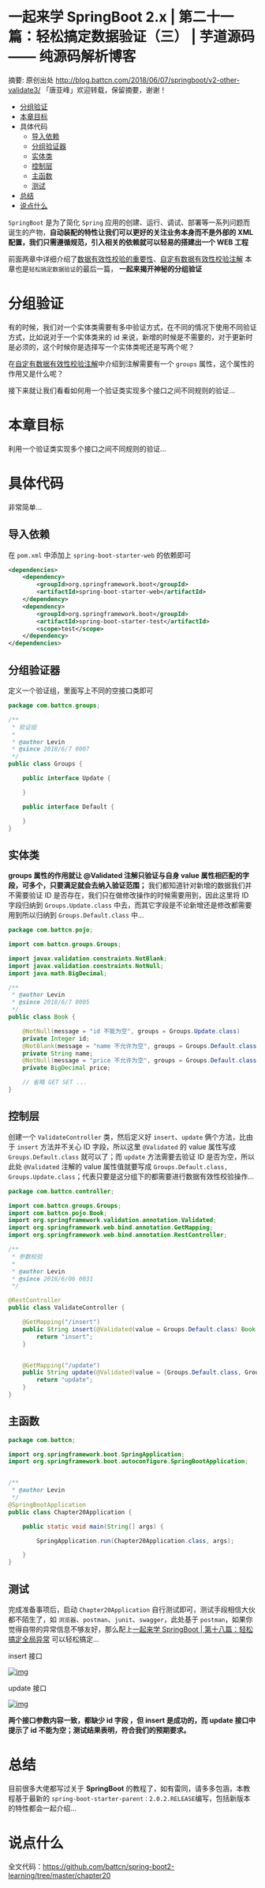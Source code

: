 # 一起来学 SpringBoot 2.x | 第二十一篇：轻松搞定数据验证（三） | 芋道源码 —— 纯源码解析博客

摘要: 原创出处 http://blog.battcn.com/2018/06/07/springboot/v2-other-validate3/ 「唐亚峰」欢迎转载，保留摘要，谢谢！

- [分组验证](http://www.iocoder.cn/Spring-Boot/battcn/v2-other-validate3//)
- [本章目标](http://www.iocoder.cn/Spring-Boot/battcn/v2-other-validate3//)
- 具体代码
  - [导入依赖](http://www.iocoder.cn/Spring-Boot/battcn/v2-other-validate3//)
  - [分组验证器](http://www.iocoder.cn/Spring-Boot/battcn/v2-other-validate3//)
  - [实体类](http://www.iocoder.cn/Spring-Boot/battcn/v2-other-validate3//)
  - [控制层](http://www.iocoder.cn/Spring-Boot/battcn/v2-other-validate3//)
  - [主函数](http://www.iocoder.cn/Spring-Boot/battcn/v2-other-validate3//)
  - [测试](http://www.iocoder.cn/Spring-Boot/battcn/v2-other-validate3//)
- [总结](http://www.iocoder.cn/Spring-Boot/battcn/v2-other-validate3//)
- [说点什么](http://www.iocoder.cn/Spring-Boot/battcn/v2-other-validate3//)



`SpringBoot` 是为了简化 `Spring` 应用的创建、运行、调试、部署等一系列问题而诞生的产物，**自动装配的特性让我们可以更好的关注业务本身而不是外部的 XML 配置，我们只需遵循规范，引入相关的依赖就可以轻易的搭建出一个 WEB 工程**

前面两章中详细介绍了[数据有效性校验的重要性](http://www.iocoder.cn/Spring-Boot/battcn/v2-other-validate1/)、[自定有数据有效性校验注解](http://www.iocoder.cn/Spring-Boot/battcn/v2-other-validate2/) 本章也是`轻松搞定数据验证`的最后一篇， **一起来揭开神秘的分组验证**

# 分组验证

有的时候，我们对一个实体类需要有多中验证方式，在不同的情况下使用不同验证方式，比如说对于一个实体类来的 id 来说，新增的时候是不需要的，对于更新时是必须的，这个时候你是选择写一个实体类呢还是写两个呢？

在[自定有数据有效性校验注解](http://www.iocoder.cn/Spring-Boot/battcn/v2-other-validate2/)中介绍到注解需要有一个 `groups` 属性，这个属性的作用又是什么呢？

接下来就让我们看看如何用一个验证类实现多个接口之间不同规则的验证…

# 本章目标

利用一个验证类实现多个接口之间不同规则的验证…

# 具体代码

非常简单…

## 导入依赖

在 `pom.xml` 中添加上 `spring-boot-starter-web` 的依赖即可



```xml
<dependencies>
    <dependency>
        <groupId>org.springframework.boot</groupId>
        <artifactId>spring-boot-starter-web</artifactId>
    </dependency>
    <dependency>
        <groupId>org.springframework.boot</groupId>
        <artifactId>spring-boot-starter-test</artifactId>
        <scope>test</scope>
    </dependency>
</dependencies>
```



## 分组验证器

定义一个验证组，里面写上不同的空接口类即可



```java
package com.battcn.groups;

/**
 * 验证组
 *
 * @author Levin
 * @since 2018/6/7 0007
 */
public class Groups {

    public interface Update {

    }

    public interface Default {

    }
}
```



## 实体类

**groups 属性的作用就让 @Validated 注解只验证与自身 value 属性相匹配的字段，可多个，只要满足就会去纳入验证范围；** 我们都知道针对新增的数据我们并不需要验证 ID 是否存在，我们只在做修改操作的时候需要用到，因此这里将 ID 字段归纳到 `Groups.Update.class` 中去，而其它字段是不论新增还是修改都需要用到所以归纳到 `Groups.Default.class` 中…



```java
package com.battcn.pojo;

import com.battcn.groups.Groups;

import javax.validation.constraints.NotBlank;
import javax.validation.constraints.NotNull;
import java.math.BigDecimal;

/**
 * @author Levin
 * @since 2018/6/7 0005
 */
public class Book {

    @NotNull(message = "id 不能为空", groups = Groups.Update.class)
    private Integer id;
    @NotBlank(message = "name 不允许为空", groups = Groups.Default.class)
    private String name;
    @NotNull(message = "price 不允许为空", groups = Groups.Default.class)
    private BigDecimal price;

    // 省略 GET SET ...
}
```



## 控制层

创建一个 `ValidateController` 类，然后定义好 `insert`、`update` 俩个方法，比由于 `insert` 方法并不关心 ID 字段，所以这里 `@Validated` 的 value 属性写成 `Groups.Default.class` 就可以了；而 `update` 方法需要去验证 ID 是否为空，所以此处 `@Validated` 注解的 value 属性值就要写成 `Groups.Default.class, Groups.Update.class`；代表只要是这分组下的都需要进行数据有效性校验操作…



```java
package com.battcn.controller;

import com.battcn.groups.Groups;
import com.battcn.pojo.Book;
import org.springframework.validation.annotation.Validated;
import org.springframework.web.bind.annotation.GetMapping;
import org.springframework.web.bind.annotation.RestController;

/**
 * 参数校验
 *
 * @author Levin
 * @since 2018/6/06 0031
 */

@RestController
public class ValidateController {

    @GetMapping("/insert")
    public String insert(@Validated(value = Groups.Default.class) Book book) {
        return "insert";
    }


    @GetMapping("/update")
    public String update(@Validated(value = {Groups.Default.class, Groups.Update.class}) Book book) {
        return "update";
    }
}
```



## 主函数



```java
package com.battcn;

import org.springframework.boot.SpringApplication;
import org.springframework.boot.autoconfigure.SpringBootApplication;


/**
 * @author Levin
 */
@SpringBootApplication
public class Chapter20Application {

    public static void main(String[] args) {

        SpringApplication.run(Chapter20Application.class, args);

    }
}
```



## 测试

完成准备事项后，启动 `Chapter20Application` 自行测试即可，测试手段相信大伙都不陌生了，如 `浏览器`、`postman`、`junit`、`swagger`，此处基于 `postman`，如果你觉得自带的异常信息不够友好，那么配上[一起来学 SpringBoot | 第十八篇：轻松搞定全局异常](http://www.iocoder.cn/Spring-Boot/battcn/v2-other-exception/) 可以轻松搞定…

insert 接口



[![img](https://image.battcn.com/article/images/20180607/springboot/v2-other-validate/5.png)](https://image.battcn.com/article/images/20180607/springboot/v2-other-validate/5.png)



update 接口



[![img](https://image.battcn.com/article/images/20180607/springboot/v2-other-validate/6.png)](https://image.battcn.com/article/images/20180607/springboot/v2-other-validate/6.png)



**两个接口参数内容一致，都缺少 id 字段 ，但 insert 是成功的，而 update 接口中提示了 id 不能为空；测试结果表明，符合我们的预期要求。**

# 总结

目前很多大佬都写过关于 **SpringBoot** 的教程了，如有雷同，请多多包涵，本教程基于最新的 `spring-boot-starter-parent：2.0.2.RELEASE`编写，包括新版本的特性都会一起介绍…

# 说点什么

全文代码：<https://github.com/battcn/spring-boot2-learning/tree/master/chapter20>